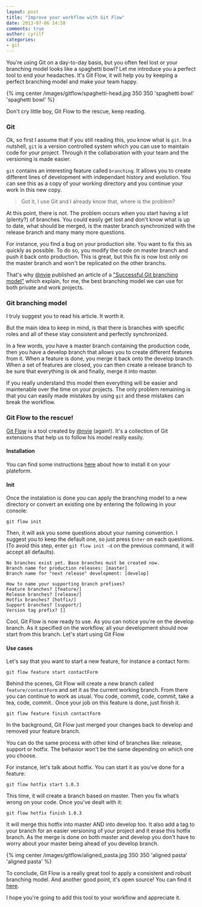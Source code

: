 ```yaml
---
layout: post
title: "Improve your workflow with Git Flow"
date: 2013-07-06 14:58
comments: true
author: cyrilf
categories: 
- git
---
```


You're using Git on a day-to-day basis, but you often feel lost or your branching model looks like a spaghetti bowl?
Let me introduce you a perfect tool to end your headaches. It's Git Flow, it will help you by keeping a perfect branching model and make your team happy.

<!-- more -->

{% img center /images/gitflow/spaghetti-head.jpg 350 350 'spaghetti bowl' 'spaghetti bowl' %}
<p class="text-center small-text">Don't cry little boy, Git Flow to the rescue, keep reading.</p>

### Git

Ok, so first I assume that if you still reading this, you know what is `git`. In a nutshell, `git` is a version controlled system which you can use to maintain code for your project. Through it the collaboration with your team and the versioning is made easier.

`git` contains an interesting feature called `branching`. It allows you to create different lines of development with independant history and evolution. You can see this as a copy of your working directory and you continue your work in this new copy.

> Got it, I use Git and I already know that, where is the problem?

At this point, there is not.
The problem occurs when you start having a lot (plenty?) of branches. You could easily get lost and don't know what is up to date, what should be merged, is the master branch synchronized with the release branch and many many more questions.

For instance, you find a bug on your production site. You want to fix this as quickly as possible. To do so, you modify the code on master branch and push it back onto production. This is great, but this fix is now lost only on the master branch and won't be replicated on the other branchs.

That's why [@nvie](http://nvie.com) published an article of a ["Successful Git branching model"](http://nvie.com/posts/a-successful-git-branching-model) which explain, for me, the best branching model we can use for both private and work projects.

### Git branching model

I truly suggest you to read his article. It worth it.

But the main idea to keep in mind, is that there is branches with specific roles and all of these stay consistent and perfectly synchronized.

In a few words, you have a master branch containing the production code, then you have a develop branch that allows you to create different features from it. When a feature is done, you merge it back onto the develop branch. When a set of features are closed, you can then create a release branch to be sure that everything is ok and finally, merge it into master.

If you really understand this model then everything will be easier and maintenable over the time on your projects.
The only problem remaining is that you can easily made mistakes by using `git` and these mistakes can break the workflow.

### Git Flow to the rescue!

[Git Flow](https://github.com/nvie/gitflow) is a tool created by [@nvie](http://nvie.com) (again!). It's a collection of Git extensions that help us to follow his model really easily.

#### Installation

You can find some instructions [here](https://github.com/nvie/gitflow/wiki/Installation) about how to install it on your plateform.

#### Init

Once the instalation is done you can apply the branching model to a new directory or convert an existing one by entering the following in your console:

    git flow init

Then, it will ask you some questions about your naming convention. I suggest you to keep the default one, so just press `Enter` on each questions. (To avoid this step, enter `git flow init -d` on the previous command, it will accept all defaults).

    No branches exist yet. Base branches must be created now.
    Branch name for production releases: [master] 
    Branch name for "next release" development: [develop] 

    How to name your supporting branch prefixes?
    Feature branches? [feature/] 
    Release branches? [release/] 
    Hotfix branches? [hotfix/] 
    Support branches? [support/] 
    Version tag prefix? [] 

Cool, Git Flow is now ready to use. As you can notice you're on the develop branch.
As it specified on the workflow, all your development should now start from this branch.
Let's start using Git Flow

#### Use cases

Let's say that you want to start a new feature, for instance a contact form:

    git flow feature start contactForm

Behind the scenes, Git Flow will create a new branch called `feature/contactForm` and set it as the current working branch. From there you can continue to work as usual. You code, commit, code, commit, take a tea, code, commit..
Once your job on this feature is done, just finish it.

    git flow feature finish contactForm

In the background, Git Flow just merged your changes back to develop and removed your feature branch.

You can do the same process with other kind of branches like: release, support or hotfix. The behavior won't be the same depending on which one you choose.

For instance, let's talk about hotfix. You can start it as you've done for a feature:

    git flow hotfix start 1.0.3

This time, it will create a branch based on master. Then you fix what’s wrong on your code. Once you've dealt with it:

    git flow hotfix finish 1.0.3

It will merge this hotfix into master AND into develop too. It also add a tag to your branch for an easier versioning of your project and it erase this hotfix branch.
As the merge is done on both master and develop you don't have to worry about your master being ahead of you develop branch.

{% img center /images/gitflow/aligned_pasta.jpg 350 350 'aligned pasta' 'aligned pasta' %}

To conclude, Git Flow is a really great tool to apply a consistent and robust branching model. And another good point, it's open source! You can find it [here](https://github.com/nvie/gitflow).

I hope you're going to add this tool to your workflow and appreciate it.